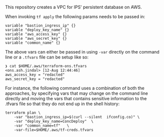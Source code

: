 This repository creates a VPC for IPS' persistent database on AWS.

When invoking `tf apply` the following params needs to be passed in:

```
variable "bastion_ingress_ip" {}
variable "deploy_key_name" {}
variable "aws_access_key" {}
variable "aws_secret_key" {}
variable "common_name" {}
```

The above vars can either be passed in using `-var` directly on the command line or a `.tfvars` file can be setup like so:
```
❯ cat $HOME/.aws/terraform-ons.tfvars                                                                                                                                                                    <ons.ash.jindal> [12-Aug 12:44:46]
aws_access_key = "redacted"
aws_secret_key = "redacted"
```


For instance, the following command uses a combination of both the approaches, by specifying vars that may change on the command line directly and moving the
vars that contains sensitive information to the .tfvars file so that they do not end up in the shell history:
```
terraform plan \
    -var "bastion_ingress_ip=$(curl --silent  ifconfig.co)" \
    -var "deploy_key_name=ConcDeploy"  \
    -var "common_name=tf"   \
    -var-file=$HOME/.aws/tf-creds.tfvars 
```